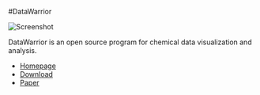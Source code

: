 #DataWarrior

![Screenshot](http://metamolecular.com/images/cheminformatics/datawarrior-screenshot.png)

DataWarrior is an open source program for chemical data visualization and analysis.

- [Homepage](http://openmolecules.org/datawarrior/)
- [Download](http://www.openmolecules.org/datawarrior/download.html)
- [Paper](http://dx.doi.org/10.1021/ci500588j)
